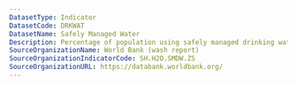```yaml
---
DatasetType: Indicator
DatasetCode: DRKWAT
DatasetName: Safely Managed Water
Description: Percentage of population using safely managed drinking water services.
SourceOrganizationName: World Bank (wash report)
SourceOrganizationIndicatorCode: SH.H2O.SMDW.ZS
SourceOrganizationURL: https://databank.worldbank.org/
---
```


